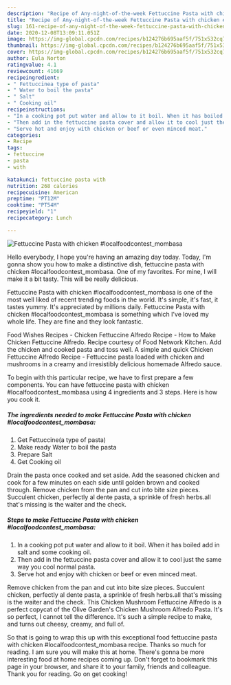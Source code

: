 ```yaml
---
description: "Recipe of Any-night-of-the-week Fettuccine Pasta with chicken #localfoodcontest_mombasa"
title: "Recipe of Any-night-of-the-week Fettuccine Pasta with chicken #localfoodcontest_mombasa"
slug: 161-recipe-of-any-night-of-the-week-fettuccine-pasta-with-chicken-localfoodcontest-mombasa
date: 2020-12-08T13:09:11.051Z
image: https://img-global.cpcdn.com/recipes/b124276b695aaf5f/751x532cq70/fettuccine-pasta-with-chicken-localfoodcontest_mombasa-recipe-main-photo.jpg
thumbnail: https://img-global.cpcdn.com/recipes/b124276b695aaf5f/751x532cq70/fettuccine-pasta-with-chicken-localfoodcontest_mombasa-recipe-main-photo.jpg
cover: https://img-global.cpcdn.com/recipes/b124276b695aaf5f/751x532cq70/fettuccine-pasta-with-chicken-localfoodcontest_mombasa-recipe-main-photo.jpg
author: Eula Norton
ratingvalue: 4.1
reviewcount: 41669
recipeingredient:
- " Fettuccinea type of pasta"
- " Water to boil the pasta"
- " Salt"
- " Cooking oil"
recipeinstructions:
- "In a cooking pot put water and allow to it boil. When it has boiled add in salt and some cooking oil."
- "Then add in the fettuccine pasta cover and allow it to cool just the same way you cool normal pasta."
- "Serve hot and enjoy with chicken or beef or even minced meat."
categories:
- Recipe
tags:
- fettuccine
- pasta
- with

katakunci: fettuccine pasta with 
nutrition: 268 calories
recipecuisine: American
preptime: "PT12M"
cooktime: "PT54M"
recipeyield: "1"
recipecategory: Lunch

---
```



![Fettuccine Pasta with chicken #localfoodcontest_mombasa](https://img-global.cpcdn.com/recipes/b124276b695aaf5f/751x532cq70/fettuccine-pasta-with-chicken-localfoodcontest_mombasa-recipe-main-photo.jpg)

Hello everybody, I hope you're having an amazing day today. Today, I'm gonna show you how to make a distinctive dish, fettuccine pasta with chicken #localfoodcontest_mombasa. One of my favorites. For mine, I will make it a bit tasty. This will be really delicious.

Fettuccine Pasta with chicken #localfoodcontest_mombasa is one of the most well liked of recent trending foods in the world. It's simple, it's fast, it tastes yummy. It's appreciated by millions daily. Fettuccine Pasta with chicken #localfoodcontest_mombasa is something which I've loved my whole life. They are fine and they look fantastic.

Food Wishes Recipes - Chicken Fettuccine Alfredo Recipe - How to Make Chicken Fettuccine Alfredo. Recipe courtesy of Food Network Kitchen. Add the chicken and cooked pasta and toss well. A simple and quick Chicken Fettuccine Alfredo Recipe - Fettuccine pasta loaded with chicken and mushrooms in a creamy and irresistibly delicious homemade Alfredo sauce.


To begin with this particular recipe, we have to first prepare a few components. You can have fettuccine pasta with chicken #localfoodcontest_mombasa using 4 ingredients and 3 steps. Here is how you cook it.

<!--inarticleads1-->

##### The ingredients needed to make Fettuccine Pasta with chicken #localfoodcontest_mombasa:

1. Get  Fettuccine(a type of pasta)
1. Make ready  Water to boil the pasta
1. Prepare  Salt
1. Get  Cooking oil


Drain the pasta once cooked and set aside. Add the seasoned chicken and cook for a few minutes on each side until golden brown and cooked through. Remove chicken from the pan and cut into bite size pieces. Succulent chicken, perfectly al dente pasta, a sprinkle of fresh herbs.all that&#39;s missing is the waiter and the check. 

<!--inarticleads2-->

##### Steps to make Fettuccine Pasta with chicken #localfoodcontest_mombasa:

1. In a cooking pot put water and allow to it boil. When it has boiled add in salt and some cooking oil.
1. Then add in the fettuccine pasta cover and allow it to cool just the same way you cool normal pasta.
1. Serve hot and enjoy with chicken or beef or even minced meat.


Remove chicken from the pan and cut into bite size pieces. Succulent chicken, perfectly al dente pasta, a sprinkle of fresh herbs.all that&#39;s missing is the waiter and the check. This Chicken Mushroom Fettuccine Alfredo is a perfect copycat of the Olive Garden&#39;s Chicken Mushroom Alfredo Pasta. It&#39;s so perfect, I cannot tell the difference. It&#39;s such a simple recipe to make, and turns out cheesy, creamy, and full of. 

So that is going to wrap this up with this exceptional food fettuccine pasta with chicken #localfoodcontest_mombasa recipe. Thanks so much for reading. I am sure you will make this at home. There's gonna be more interesting food at home recipes coming up. Don't forget to bookmark this page in your browser, and share it to your family, friends and colleague. Thank you for reading. Go on get cooking!
